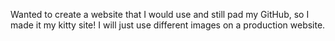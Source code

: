 
Wanted to create a website that I would use and still pad my GitHub, so I made it my kitty site!  I will just use different images on a production website.
####
